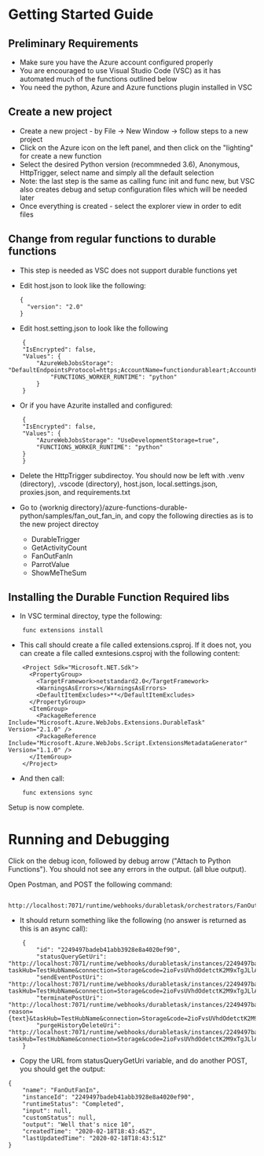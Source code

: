 # Getting Started Guide


## Preliminary Requirements 
- Make sure you have the Azure account configured properly
- You are encouraged to use Visual Studio Code (VSC) as it has automated much of the functions outlined below
- You need the python, Azure and Azure functions plugin installed in VSC


## Create a new project
- Create a new project - by File -> New Window -> follow steps to a new project
- Click on the Azure icon on the left panel, and then click on the "lighting" for create a new function
- Select the desired Python version (recommneded 3.6), Anonymous, HttpTrigger, select name and simply all the default selection 
- Note: the last step is the same as calling func init and func new, but VSC also creates debug and setup configuration files which will be needed later
- Once everything is created - select the explorer view in order to edit files

## Change from regular functions to durable functions
- This step is needed as VSC does not support durable functions yet

- Edit host.json to look like the following:

	```
	{
	  "version": "2.0"
	}
	```
- Edit host.setting.json to look like the following
```
	{
	"IsEncrypted": false,
	"Values": {
		"AzureWebJobsStorage": "DefaultEndpointsProtocol=https;AccountName=functiondurableart;AccountKey=7BleMuvzygluVLxJVSeTJMmRjfexZjjXXXXXXXXXXXXXXXXXXXXXXXXXXXXXXXXXXXXXXXXXXXXXXXXXXXXXXXXXXXXX;EndpointSuffix=core.windows.net",
			"FUNCTIONS_WORKER_RUNTIME": "python"
		}
	}
```

- Or if you have Azurite installed and configured:
```
	{
	"IsEncrypted": false,
	"Values": {
		"AzureWebJobsStorage": "UseDevelopmentStorage=true",
		"FUNCTIONS_WORKER_RUNTIME": "python"
	}
	}
```
-	Delete the HttpTrigger subdirectoy.  You should now be left with .venv (directory), .vscode (directory), host.json, local.settings.json, proxies.json, and requirements.txt

- Go to {worknig directory}/azure-functions-durable-python/samples/fan_out_fan_in, and copy the following directies as is to the new project directoy
	-	DurableTrigger
	- 	GetActivityCount
	- 	FanOutFanIn
	-	ParrotValue
	-	ShowMeTheSum

## Installing the Durable Function Required libs
-	In VSC terminal directoy, type the following:
```
	func extensions install
```

-	This call should create a file called extensions.csproj.   If it does not, you can create a file called exntesions.csproj with the following content:
```
	<Project Sdk="Microsoft.NET.Sdk">
	  <PropertyGroup>
	    <TargetFramework>netstandard2.0</TargetFramework>
		<WarningsAsErrors></WarningsAsErrors>
		<DefaultItemExcludes>**</DefaultItemExcludes>
	  </PropertyGroup>
	  <ItemGroup>
	    <PackageReference Include="Microsoft.Azure.WebJobs.Extensions.DurableTask" Version="2.1.0" />
	    <PackageReference Include="Microsoft.Azure.WebJobs.Script.ExtensionsMetadataGenerator" Version="1.1.0" />
	  </ItemGroup>
	</Project>
```

-	And then call:
```
	func extensions sync
```

Setup is now complete.  


# Running and Debugging
Click on the debug icon, followed by debug arrow ("Attach to Python Functions").  You should not see any errors in the output.  (all blue output).  

Open Postman, and POST the following command:
```
	http://localhost:7071/runtime/webhooks/durabletask/orchestrators/FanOutFanIn
```
-	It should return something like the following (no answer is returned as this is an async call):
```
	{
	    "id": "2249497badeb41abb3928e8a4020ef90",
	    "statusQueryGetUri": "http://localhost:7071/runtime/webhooks/durabletask/instances/2249497badeb41abb3928e8a4020ef90?		taskHub=TestHubName&connection=Storage&code=2ioFvsUVhdOdetctK2M9xTgJLlAwAaLmpNqj6sXzfk0knLao0o/kXQ==",
	    "sendEventPostUri": "http://localhost:7071/runtime/webhooks/durabletask/instances/2249497badeb41abb3928e8a4020ef90/raiseEvent/{eventName}?taskHub=TestHubName&connection=Storage&code=2ioFvsUVhdOdetctK2M9xTgJLlAwAaLmpNqj6sXzfk0knLao0o/kXQ==",
	    "terminatePostUri": "http://localhost:7071/runtime/webhooks/durabletask/instances/2249497badeb41abb3928e8a4020ef90/terminate?reason={text}&taskHub=TestHubName&connection=Storage&code=2ioFvsUVhdOdetctK2M9xTgJLlAwAaLmpNqj6sXzfk0knLao0o/kXQ==",
	    "purgeHistoryDeleteUri": "http://localhost:7071/runtime/webhooks/durabletask/instances/2249497badeb41abb3928e8a4020ef90?taskHub=TestHubName&connection=Storage&code=2ioFvsUVhdOdetctK2M9xTgJLlAwAaLmpNqj6sXzfk0knLao0o/kXQ=="
	}
```

-	Copy the URL from statusQueryGetUri variable, and do another POST, you should get the output:
```
{
    "name": "FanOutFanIn",
    "instanceId": "2249497badeb41abb3928e8a4020ef90",
    "runtimeStatus": "Completed",
    "input": null,
    "customStatus": null,
    "output": "Well that's nice 10",
    "createdTime": "2020-02-18T18:43:45Z",
    "lastUpdatedTime": "2020-02-18T18:43:51Z"
}
```



